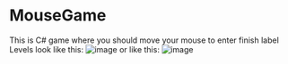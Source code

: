 # MouseGame
This is C# game where you should move your mouse to enter finish label
Levels look like this:
![image](https://user-images.githubusercontent.com/48968150/114102358-d4c0f600-98cf-11eb-9cf0-a187538baccd.png)
or like this:
![image](https://user-images.githubusercontent.com/48968150/114102380-dd193100-98cf-11eb-94d4-cc024b2c0edf.png)
